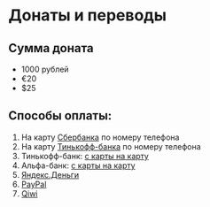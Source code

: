 # Донаты и переводы

## Сумма доната
 * 1000 рублей
 * €20
 * $25

## Способы оплаты:
1. На карту [Сбербанка](https://www.sberbank.ru/ru/person/remittance/beznal_cc_rus) по номеру телефона
2. На карту [Тинькофф-банка](https://help.tinkoff.ru/transfers/transfer-by-phone-number/transfer-to-tinkoff-customer/) по номеру телефона
3. Тинькофф-банк: [с карты на карту](https://www.tinkoff.ru/cardtocard/)
4. Альфа-банк: [с карты на карту](https://www.alfaportal.ru/card2card/ptpl/alfaportal/initial.html)
5. [Яндекс.Деньги](https://money.yandex.ru/to/41001271131259)
6. [PayPal](https://paypal.me/7720390)
7. [Qiwi](https://my.qiwi.com/Vytalyi-KheTsNr9gjN)

